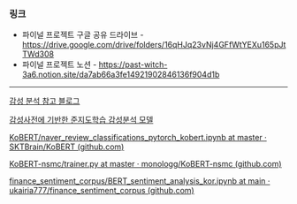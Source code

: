 ### 링크

- 파이널 프로젝트 구글 공유 드라이브 - https://drive.google.com/drive/folders/16qHJq23vNj4GFfWtYEXu165pJtTWd308
- 파이널 프로젝트 노션 - https://past-witch-3a6.notion.site/da7ab66a3fe14921902846136f904d1b

------

[감성 분석 참고 블로그](https://yngie-c.github.io/nlp/2020/07/31/sentiment_analysis/)

[감성사전에 기반한 준지도학습 감성분석 모델](https://realblack0.github.io/portfolio/pmi)



[KoBERT/naver_review_classifications_pytorch_kobert.ipynb at master · SKTBrain/KoBERT (github.com)](https://github.com/SKTBrain/KoBERT/blob/master/scripts/NSMC/naver_review_classifications_pytorch_kobert.ipynb)

[KoBERT-nsmc/trainer.py at master · monologg/KoBERT-nsmc (github.com)](https://github.com/monologg/KoBERT-nsmc/blob/master/trainer.py)

[finance_sentiment_corpus/BERT_sentiment_analysis_kor.ipynb at main · ukairia777/finance_sentiment_corpus (github.com)](https://github.com/ukairia777/finance_sentiment_corpus/blob/main/BERT_sentiment_analysis_kor.ipynb)
